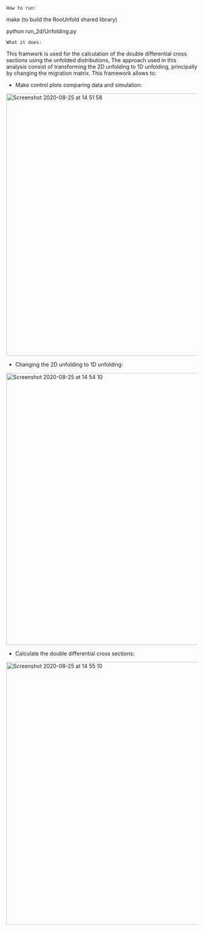 ```
How to run:
```
make (to build the RooUnfold shared library)

python run_2d/Unfolding.py


```
What it does:
```
This framwork is used for the calculation of the double differential cross sections using the unfolded distributions, The approach used in this analysis consist of transforming the 2D unfolding to 1D unfolding, principally by changing the migration matrix. This framework allows to:

- Make control plots comparing data and simulation:

<img width="689" alt="Screenshot 2020-08-25 at 14 51 58" src="https://user-images.githubusercontent.com/53044514/91176440-9250fd00-e6e2-11ea-91d7-e0db624c1e99.png">

- Changing the 2D unfolding to 1D unfolding:

<img width="714" alt="Screenshot 2020-08-25 at 14 54 10" src="https://user-images.githubusercontent.com/53044514/91176632-db08b600-e6e2-11ea-99a9-ee5f23f0035d.png">

- Calculate the double differential cross sections:

<img width="690" alt="Screenshot 2020-08-25 at 14 55 10" src="https://user-images.githubusercontent.com/53044514/91176731-fd9acf00-e6e2-11ea-82e6-dbed32482e52.png">

